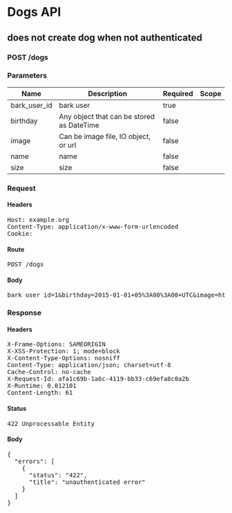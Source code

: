 # Dogs API

## does not create dog when not authenticated

### POST /dogs

### Parameters

| Name | Description | Required | Scope |
|------|-------------|----------|-------|
| bark_user_id |  bark user | true |  |
| birthday | Any object that can be stored as DateTime | false |  |
| image | Can be image file, IO object, or url | false |  |
| name |  name | false |  |
| size |  size | false |  |

### Request

#### Headers

<pre>Host: example.org
Content-Type: application/x-www-form-urlencoded
Cookie: </pre>

#### Route

<pre>POST /dogs</pre>

#### Body

<pre>bark_user_id=1&birthday=2015-01-01+05%3A00%3A00+UTC&image=http%3A%2F%2Fwww.example_image_url_1.jpg&name=Cristiano+Ruffnaldo&size=M</pre>

### Response

#### Headers

<pre>X-Frame-Options: SAMEORIGIN
X-XSS-Protection: 1; mode=block
X-Content-Type-Options: nosniff
Content-Type: application/json; charset=utf-8
Cache-Control: no-cache
X-Request-Id: afa1c69b-1a6c-4119-bb33-c69efa8c0a2b
X-Runtime: 0.012101
Content-Length: 61</pre>

#### Status

<pre>422 Unprocessable Entity</pre>

#### Body

<pre>{
  "errors": [
    {
      "status": "422",
      "title": "unauthenticated error"
    }
  ]
}</pre>
